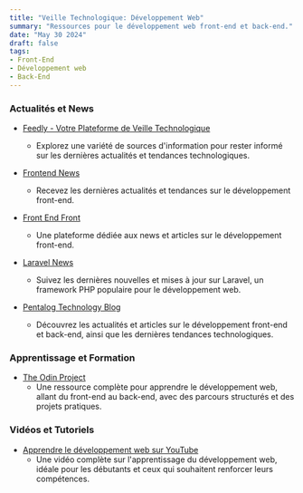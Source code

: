 ```yaml
---
title: "Veille Technologique: Développement Web"
summary: "Ressources pour le développement web front-end et back-end."
date: "May 30 2024"
draft: false
tags:
- Front-End
- Développement web
- Back-End
---
```



### Actualités et News

- [Feedly - Votre Plateforme de Veille Technologique](https://feedly.com/i/collection/content/user/a2a3c08a-fab3-4316-a19e-251c7ea9eeb3/category/global.all)
  - Explorez une variété de sources d'information pour rester informé sur les dernières actualités et tendances technologiques.
  
- [Frontend News](https://app.daily.dev/search?q=front+end)  
  - Recevez les dernières actualités et tendances sur le développement front-end.

- [Front End Front](https://frontendfront.com/)  
  - Une plateforme dédiée aux news et articles sur le développement front-end.

- [Laravel News](https://laravel-news.com/blog)  
  - Suivez les dernières nouvelles et mises à jour sur Laravel, un framework PHP populaire pour le développement web.

- [Pentalog Technology Blog](https://www.pentalog.fr/blog/developpement-technology/)  
  - Découvrez les actualités et articles sur le développement front-end et back-end, ainsi que les dernières tendances technologiques.

### Apprentissage et Formation

- [The Odin Project](https://www.theodinproject.com/)  
  - Une ressource complète pour apprendre le développement web, allant du front-end au back-end, avec des parcours structurés et des projets pratiques.

### Vidéos et Tutoriels

- [Apprendre le développement web sur YouTube](https://www.youtube.com/watch?v=ysEN5RaKOlA)  
  - Une vidéo complète sur l'apprentissage du développement web, idéale pour les débutants et ceux qui souhaitent renforcer leurs compétences.
